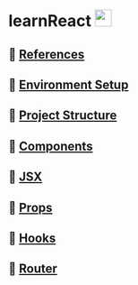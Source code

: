 # learnReact <img src="https://github.com/scotth82/learnReact/assets/99236100/5206c30d-5cd4-4bcc-b87e-39327f2b6f79" height=30, width=30> 

## :candy: [References](notes/0.0_references.md)
## 🍬 [Environment Setup](notes/0.1_enviornment_setup.md)
## 🍬 [Project Structure](notes/0.2_project_structure.md)
## 🍬 [Components](notes/0.3_components.md)
## 🍬 [JSX](notes/0.4_jsx.md)
## 🍬 [Props](notes/0.5_props.md)
## 🍬 [Hooks](notes/0.6_hooks.md)
## 🍬 [Router](notes/0.7_router.md)
